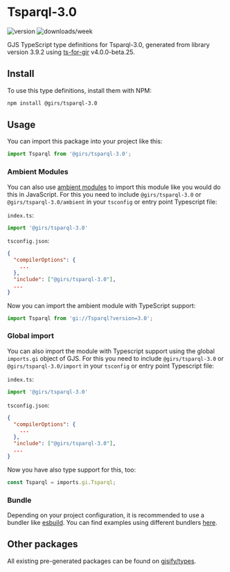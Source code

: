 
# Tsparql-3.0

![version](https://img.shields.io/npm/v/@girs/tsparql-3.0)
![downloads/week](https://img.shields.io/npm/dw/@girs/tsparql-3.0)


GJS TypeScript type definitions for Tsparql-3.0, generated from library version 3.9.2 using [ts-for-gir](https://github.com/gjsify/ts-for-gir) v4.0.0-beta.25.

## Install

To use this type definitions, install them with NPM:
```bash
npm install @girs/tsparql-3.0
```

## Usage

You can import this package into your project like this:
```ts
import Tsparql from '@girs/tsparql-3.0';
```

### Ambient Modules

You can also use [ambient modules](https://github.com/gjsify/ts-for-gir/tree/main/packages/cli#ambient-modules) to import this module like you would do this in JavaScript.
For this you need to include `@girs/tsparql-3.0` or `@girs/tsparql-3.0/ambient` in your `tsconfig` or entry point Typescript file:

`index.ts`:
```ts
import '@girs/tsparql-3.0'
```

`tsconfig.json`:
```json
{
  "compilerOptions": {
    ...
  },
  "include": ["@girs/tsparql-3.0"],
  ...
}
```

Now you can import the ambient module with TypeScript support: 

```ts
import Tsparql from 'gi://Tsparql?version=3.0';
```

### Global import

You can also import the module with Typescript support using the global `imports.gi` object of GJS.
For this you need to include `@girs/tsparql-3.0` or `@girs/tsparql-3.0/import` in your `tsconfig` or entry point Typescript file:

`index.ts`:
```ts
import '@girs/tsparql-3.0'
```

`tsconfig.json`:
```json
{
  "compilerOptions": {
    ...
  },
  "include": ["@girs/tsparql-3.0"],
  ...
}
```

Now you have also type support for this, too:

```ts
const Tsparql = imports.gi.Tsparql;
```

### Bundle

Depending on your project configuration, it is recommended to use a bundler like [esbuild](https://esbuild.github.io/). You can find examples using different bundlers [here](https://github.com/gjsify/ts-for-gir/tree/main/examples).

## Other packages

All existing pre-generated packages can be found on [gjsify/types](https://github.com/gjsify/types).

